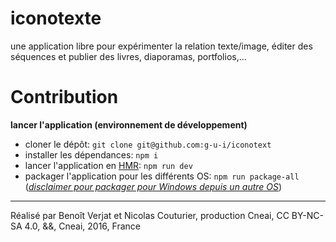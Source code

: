 
# iconotexte

une application libre pour expérimenter la relation texte/image, éditer des séquences et publier des livres, diaporamas, portfolios,...

# Contribution

**lancer l'application (environnement de développement)**

- cloner le dépôt: `git clone git@github.com:g-u-i/iconotext`
- installer les dépendances: `npm i`
- lancer l'application en [HMR](https://webpack.github.io/docs/hot-module-replacement.html): `npm run dev`
- packager l'application pour les différents OS: `npm run package-all` (*[disclaimer pour packager pour Windows depuis un autre OS](https://github.com/electron-userland/electron-packager#building-windows-apps-from-non-windows-platforms)*)

****
Réalisé par Benoît Verjat et Nicolas Couturier, production Cneai,
CC BY-NC-SA 4.0, &&, Cneai, 2016, France
